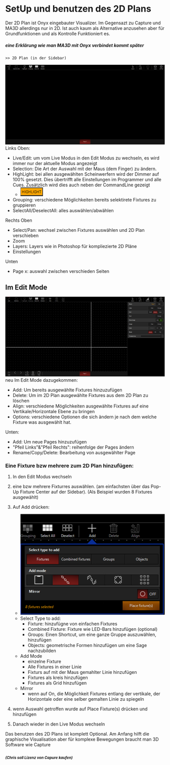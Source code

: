 # SetUp und benutzen des 2D Plans

Der 2D Plan ist Onyx eingebauter Visualizer. Im Gegensazt zu Capture und MA3D allerdings nur in 2D. Ist auch kaum als Alternative anzusehen aber für Grundfunktionen und als Kontrolle Funktioniert es. 
##### eine Erklärung wie man MA3D mit Onyx verbindet kommt später

    >> 2D Plan (in der Sidebar)

![2D](Pics/7_2D1.PNG)
Links Oben:
* Live/Edit: um vom Live Modus in den Edit Modus zu wechseln, es wird immer nur der aktuelle Modus angezeigt
* Selection: Die Art der Auswahl mit der Maus (dem Finger) zu ändern.
* HighLight: bei allen ausgewählten Scheinwerfern wird der Dimmer auf 100% gesetzt. Dies übertrifft alle Einstellungen im Programmer und alle Cues. Zusätzlich wird dies auch neben der CommandLine gezeigt 
  * ![High](Pics/Highlight.PNG)
* Grouping: verschiedene Möglichkeiten bereits selektirete Fixtures zu gruppieren
* SelectAll/DeselectAll: alles auswählen/abwählen

Rechts Oben
* Select/Pan: wechsel zwischen Fixtures auswählen und 2D Plan verschieben
* Zoom
* Layers: Layers wie in Photoshop für kompliezierte 2D Pläne
* Einstellungen

Unten
* Page x: auswahl zwischen verschieden Seiten


## Im Edit Mode

![Edit](Pics/7_2DEdit.PNG)
neu Im Edit Mode dazugekommen:
* Add: Um bereits ausgewählte Fixtures hinzuzufügen
* Delete: Um im 2D Plan ausgewählte Fixtures aus dem 2D Plan zu löschen
* Align: verschiedene Möglichkeiten ausgewählte Fixtures auf eine Vertikale/Horizontale Ebene zu bringen
* Options: verschiedene Optionen die sich ändern je nach dem welche Fixture was ausgewählt hat. 

Unten:
* Add: Um neue Pages hinzuzufügen
* "Pfeil Links"&"Pfeil Rechts": reihenfolge der Pages ändern
* Rename/Copy/Delete: Bearbeitung von ausgewählter Page
### Eine Fixture bzw mehrere zum 2D Plan hinzufügen:
1. In den Edit Modus wechseln

2. eine bzw mehrere Fixturres auswählen. (am einfachsten über das Pop-Up Fixture Center auf der Sidebar). (Als Beispiel wurden 8 Fixtures ausgewählt)
3. Auf Add drücken: 
   * ![add](Pics/7_2DAdd.PNG)
   * Select Type to add:
     * Fixture: hinzufügne von einfachen Fixtures
     * Combined Fixture: Fixture wie LED-Bars hinzufügen (optional)
     * Groups: Einen Shortcut, um eine ganze Gruppe auszuwählen, hinzufügen 
     * Objects: geometrische Formen hinzufügen um eine Sage nachzubilden
    * Add Mode
      * einzelne Fixture
      * Alle Fixtures in einer Linie
      * Fixturs auf mit der Maus gemahlter Linie hinzufügen
      * Fixtures als kreis hinzufügen
      * Fixtures als Grid hinzufügen
    * Mirror 
      * wenn auf On, die Möglichkeit Fixtures entlang der vertikale, der Horizontale oder eine selber gemalten Linie zu spiegeln
1. wenn Auswahl getroffen wurde auf Place Fixture(s) drücken und hinzufügen
2. Danach wieder in den Live Modus wechseln 

Das benutzen des 2D Plans ist komplett Optional. Am Anfang hilft die graphische Visualisation aber für komplexe Bewegungen braucht man 3D Software wie Capture 

 ##### <sub>(Chris soll Lizenz von Capure kaufen)</sub>